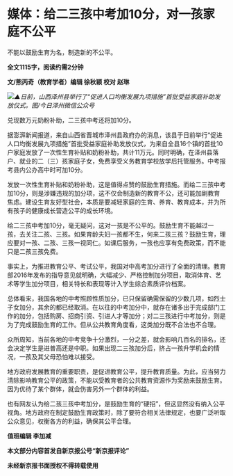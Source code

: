# 媒体：给二三孩中考加10分，对一孩家庭不公平

不能以鼓励生育为名，制造新的不公平。

**全文1115字，阅读约需2分钟**

**文/熊丙奇（教育学者）编辑 徐秋颖 校对 赵琳**

![](https://inews.gtimg.com/newsapp_bt/0/15736980771/1000)_▲日前，山西泽州县举行了“促进人口均衡发展九项措施”首批受益家庭补助发放仪式。图/今日泽州微信公众号_

兑现数万元奶粉补助，二三孩中考还将加10分。

据澎湃新闻报道，来自山西省晋城市泽州县政府办的消息，该县于日前举行“促进人口均衡发展九项措施”首批受益家庭补助发放仪式，为来自全县16个镇的首批10户家庭发放了一次性生育补贴和奶粉补助，共计11万元。同时明确，在泽州县落户、就业的二（三）孩家庭子女，免费享受义务教育学校放学后托管服务。中考报考县内公办高中时可加10分。

发放一次性生育补贴和奶粉补助，这是值得点赞的鼓励生育措施。而给二三孩中考加10分，则是涉嫌违规的加分项，这不仅会制造新的教育不公，还可能加剧教育焦虑。建设生育友好型社会，本质是要减轻家庭的生育、养育、教育成本，并为所有孩子的健康成长营造公平的成长环境。

给二三孩中考加10分，毫无疑问，这对一孩是不公平的。鼓励生育不能越过一孩，去关注二孩、三孩。如果育龄夫妇一孩都不生，何来二孩三孩？鼓励生育，理应要对一孩、二孩、三孩一视同仁。如课后服务，一孩也应享有免费政策，而不能只是二孩三孩免费。

事实上，为推进教育公平、考试公平，我国对中高考加分进行了全面的清理。教育部2016年发布的指导意见就明确，大幅减少、严格控制加分项目，取消体育、艺术等学生加分项目，相关特长和表现等计入学生综合素质评价档案。

总体看来，我国各地的中考照顾性质加分，已只保留确需保留的少数几项，如烈士子女加分，其余的都已经取消。在以往的中考加分中，就存在诸多出于完成部门工作的加分，包括购房、招商引资、引进人才等加分；对二三孩进行中考加分，则是为了完成鼓励生育的工作。但从公共教育角度看，这类加分既不合法也不合理。

众所周知，当前各地的中考竞争十分激烈，一分之差，就会影响几百名的排名，还会决定学生是进普高还是中职。如果出现二三孩加分后，挤占一孩升学机会的情况，一孩及其父母恐怕难以接受。

地方政府发展教育的重要职责，是促进教育公平，提升教育质量。为此，应当努力清除影响教育公平的政策，不能以受教育者的公共教育资源作为奖励来鼓励生育。因为优待了某个群体，就会伤害另外一个群体的利益。

也有网友认为给二孩三孩中考加分，是鼓励生育的“硬招”，但这显然没有纳入公平视角。地方政府在制定鼓励生育政策时，除了要符合相关法律规定，也要广泛听取公众意见，权衡各方的利益，确保其公平合理。

**值班编辑 李加减**

**本文部分内容首发自新京报公号“新京报评论”**

**未经新京报书面授权不得转载使用**

